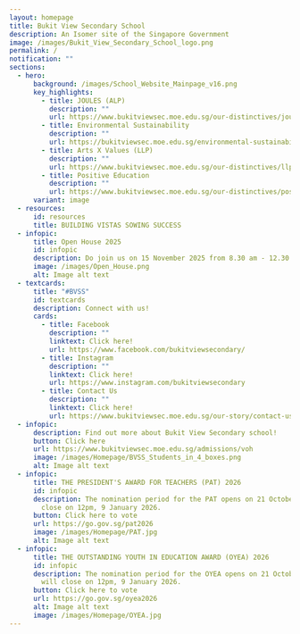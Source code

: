 ```yaml
---
layout: homepage
title: Bukit View Secondary School
description: An Isomer site of the Singapore Government
image: /images/Bukit_View_Secondary_School_logo.png
permalink: /
notification: ""
sections:
  - hero:
      background: /images/School_Website_Mainpage_v16.png
      key_highlights:
        - title: JOULES (ALP)
          description: ""
          url: https://www.bukitviewsec.moe.edu.sg/our-distinctives/joules-alp/
        - title: Environmental Sustainability
          description: ""
          url: https://bukitviewsec.moe.edu.sg/environmental-sustainability/
        - title: Arts X Values (LLP)
          description: ""
          url: https://www.bukitviewsec.moe.edu.sg/our-distinctives/llp/
        - title: Positive Education
          description: ""
          url: https://www.bukitviewsec.moe.edu.sg/our-distinctives/pos-education/
      variant: image
  - resources:
      id: resources
      title: BUILDING VISTAS SOWING SUCCESS
  - infopic:
      title: Open House 2025
      id: infopic
      description: Do join us on 15 November 2025 from 8.30 am - 12.30 pm
      image: /images/Open_House.png
      alt: Image alt text
  - textcards:
      title: "#BVSS"
      id: textcards
      description: Connect with us!
      cards:
        - title: Facebook
          description: ""
          linktext: Click here!
          url: https://www.facebook.com/bukitviewsecondary/
        - title: Instagram
          description: ""
          linktext: Click here!
          url: https://www.instagram.com/bukitviewsecondary
        - title: Contact Us
          description: ""
          linktext: Click here!
          url: https://www.bukitviewsec.moe.edu.sg/our-story/contact-us/
  - infopic:
      description: Find out more about Bukit View Secondary school!
      button: Click here
      url: https://www.bukitviewsec.moe.edu.sg/admissions/voh
      image: /images/Homepage/BVSS_Students_in_4_boxes.png
      alt: Image alt text
  - infopic:
      title: THE PRESIDENT'S AWARD FOR TEACHERS (PAT) 2026
      id: infopic
      description: The nomination period for the PAT opens on 21 October 2025 and will
        close on 12pm, 9 January 2026.
      button: Click here to vote
      url: https://go.gov.sg/pat2026
      image: /images/Homepage/PAT.jpg
      alt: Image alt text
  - infopic:
      title: THE OUTSTANDING YOUTH IN EDUCATION AWARD (OYEA) 2026
      id: infopic
      description: The nomination period for the OYEA opens on 21 October 2025 and
        will close on 12pm, 9 January 2026.
      button: Click here to vote
      url: https://go.gov.sg/oyea2026
      alt: Image alt text
      image: /images/Homepage/OYEA.jpg
---
```

